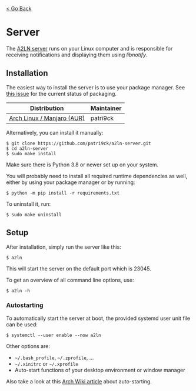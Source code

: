 [< Go Back](index.md)

# Server
The [A2LN server](https://github.com/patri9ck/a2ln-server) runs on your Linux computer and is responsible for receiving notifications and displaying them using _libnotify_.

## Installation
The easiest way to install the server is to use your package manager. See [this issue](https://github.com/patri9ck/a2ln-server/issues/2) for the current status of packaging.

Distribution | Maintainer
------------ | ----------
[Arch Linux / Manjaro (AUR)](https://aur.archlinux.org/packages/a2ln/) | patri9ck

Alternatively, you can install it manually:
```
$ git clone https://github.com/patri9ck/a2ln-server.git
$ cd a2ln-server
$ sudo make install
```
Make sure there is Python 3.8 or newer set up on your system.

You will probably need to install all required runtime dependencies as well, either by using your package manager or by running:
```
$ python -m pip install -r requirements.txt
```

To uninstall it, run:
```
$ sudo make uninstall
```

## Setup
After installation, simply run the server like this:
```
$ a2ln
```
This will start the server on the default port which is 23045.

To get an overview of all command line options, use:
```
$ a2ln -h
```
### Autostarting
To automatically start the server at boot, the provided systemd user unit file can be used:
```
$ systemctl --user enable --now a2ln
```

Other options are:
- `~/.bash_profile`, `~/.zprofile`, ...
- `~/.xinitrc` or `~/.xprofile`
- Auto-start functions of your desktop environment or window manager

Also take a look at this [Arch Wiki article](https://wiki.archlinux.org/title/autostarting) about auto-starting.
